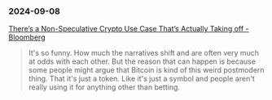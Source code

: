 ### 2024-09-08

[There’s a Non-Speculative Crypto Use Case That’s Actually Taking off - Bloomberg](https://www.bloomberg.com/news/articles/2024-09-06/there-s-a-non-speculative-crypto-use-case-that-s-actually-taking-off?sref=6rqLu4ZS)

> It's so funny. How much the narratives shift and are often very much at odds with each other. But the reason that can happen is because some people might argue that Bitcoin is kind of this weird postmodern thing. That it's just a token. Like it's just a symbol and people aren't really using it for anything other than betting.

